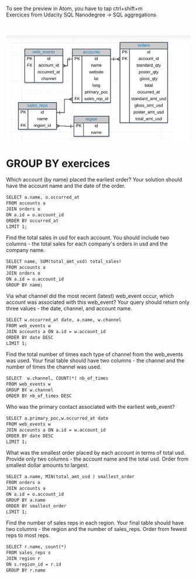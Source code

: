 
To see the preview in Atom, you have to tap ctrl+shift+m </br>
Exercices from Udacity SQL Nanodegree -> SQL aggregations  </br> </br> </br>


![](assets/groupy_by-82530243.PNG)

# GROUP BY exercices

Which account (by name) placed the earliest order? Your solution should have the account name and the date of the order.
```
SELECT a.name, o.occurred_at
FROM accounts a
JOIN orders o
ON a.id = o.account_id
ORDER BY occurred_at
LIMIT 1;
```
Find the total sales in usd for each account. You should include two columns - the total sales for each company's orders in usd and the company name.
```
SELECT name, SUM(total_amt_usd) total_sales!
FROM accounts a
JOIN orders o
ON a.id = o.account_id
GROUP BY name;
```
Via what channel did the most recent (latest) web_event occur, which account was associated with this web_event? Your query should return only three values - the date, channel, and account name.
```
SELECT w.occurred_at date, a.name, w.channel
FROM web_events w
JOIN accounts a ON a.id = w.account_id
ORDER BY date DESC
LIMIT 1;

```
Find the total number of times each type of channel from the web_events was used. Your final table should have two columns - the channel and the number of times the channel was used.
```
SELECT  w.channel, COUNT(*) nb_of_times
FROM web_events w
GROUP BY w.channel
ORDER BY nb_of_times DESC
```
Who was the primary contact associated with the earliest web_event?
```
SELECT a.primary_poc,w.occurred_at date
FROM web_events w
JOIN accounts a ON a.id = w.account_id
ORDER BY date DESC
LIMIT 1;
```
What was the smallest order placed by each account in terms of total usd. Provide only two columns - the account name and the total usd. Order from smallest dollar amounts to largest.
```
SELECT a.name, MIN(total_amt_usd ) smallest_order
FROM orders o
JOIN accounts a
ON a.id = o.account_id
GROUP BY a.name
ORDER BY smallest_order
LIMIT 1;
```
Find the number of sales reps in each region. Your final table should have two columns - the region and the number of sales_reps. Order from fewest reps to most reps.
```
SELECT r.name, count(*)
FROM sales_reps s
JOIN region r
ON s.region_id = r.id
GROUP BY r.name
```
